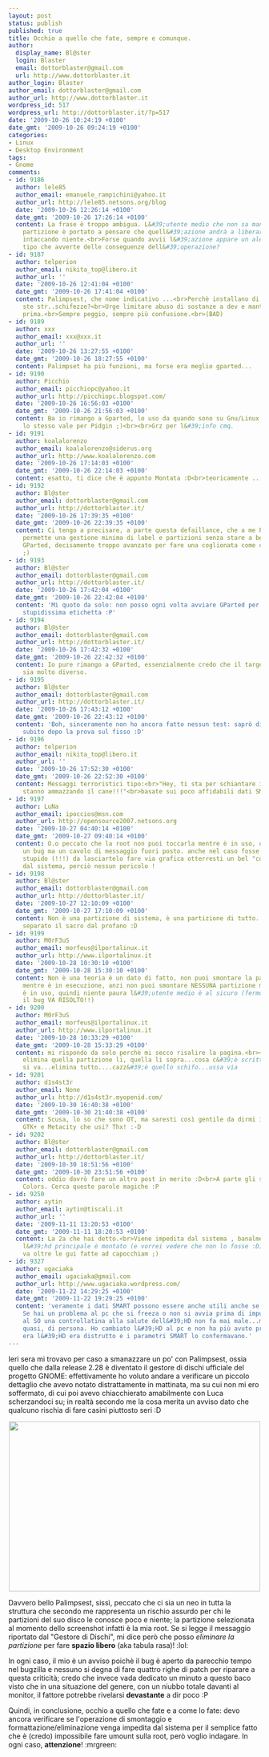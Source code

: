 ```yaml
---
layout: post
status: publish
published: true
title: Occhio a quello che fate, sempre e comunque.
author:
  display_name: Bl@ster
  login: Blaster
  email: dottorblaster@gmail.com
  url: http://www.dottorblaster.it
author_login: Blaster
author_email: dottorblaster@gmail.com
author_url: http://www.dottorblaster.it
wordpress_id: 517
wordpress_url: http://dottorblaster.it/?p=517
date: '2009-10-26 10:24:19 +0100'
date_gmt: '2009-10-26 09:24:19 +0100'
categories:
- Linux
- Desktop Environment
tags:
- Gnome
comments:
- id: 9186
  author: lele85
  author_email: emanuele_rampichini@yahoo.it
  author_url: http://lele85.netsons.org/blog
  date: '2009-10-26 12:26:14 +0100'
  date_gmt: '2009-10-26 17:26:14 +0100'
  content: La frase è troppo ambigua. L&#39;utente medio che non sa manco cosa è una
    partizione è portato a pensare che quell&#39;azione andrà a liberare spazio non
    intaccando niente.<br>Forse quando avvii l&#39;azione appare un alert di qualche
    tipo che avverte delle conseguenze dell&#39;operazione?
- id: 9187
  author: telperion
  author_email: nikita_top@libero.it
  author_url: ''
  date: '2009-10-26 12:41:04 +0100'
  date_gmt: '2009-10-26 17:41:04 +0100'
  content: Palimpsest, che nome indicativo ...<br>Perchè installano di default tutte
    ste str..schifezze?<br>Urge limitare abuso di sostanze a dev e mantainer quanto
    prima.<br>Sempre peggio, sempre più confusione.<br>(BAD)
- id: 9189
  author: xxx
  author_email: xxx@xxx.it
  author_url: ''
  date: '2009-10-26 13:27:55 +0100'
  date_gmt: '2009-10-26 18:27:55 +0100'
  content: Palimpset ha più funzioni, ma forse era meglio gparted...
- id: 9190
  author: Picchio
  author_email: picchiopc@yahoo.it
  author_url: http://picchiopc.blogspot.com/
  date: '2009-10-26 16:56:03 +0100'
  date_gmt: '2009-10-26 21:56:03 +0100'
  content: Ba io rimango a Gparted, lo uso da quando sono su Gnu/Linux e non lo lascerò,
    lo stesso vale per Pidgin ;)<br><br>Grz per l&#39;info cmq.
- id: 9191
  author: koalalorenzo
  author_email: koalalorenzo@siderus.org
  author_url: http://www.koalalorenzo.com
  date: '2009-10-26 17:14:03 +0100'
  date_gmt: '2009-10-26 22:14:03 +0100'
  content: esatto, ti dice che è appunto Montata :D<br>teoricamente ... :D
- id: 9192
  author: Bl@ster
  author_email: dottorblaster@gmail.com
  author_url: http://dottorblaster.it/
  date: '2009-10-26 17:39:35 +0100'
  date_gmt: '2009-10-26 22:39:35 +0100'
  content: Ci tengo a precisare, a parte questa defaillance, che a me Palimpsest piace,
    permette una gestione minima di label e partizioni senza stare a bestemmiare con
    GParted, decisamente troppo avanzato per fare una coglionata come cambiare un&#39;etichetta.
    ;)
- id: 9193
  author: Bl@ster
  author_email: dottorblaster@gmail.com
  author_url: http://dottorblaster.it/
  date: '2009-10-26 17:42:04 +0100'
  date_gmt: '2009-10-26 22:42:04 +0100'
  content: 'Mi quoto da solo: non posso ogni volta avviare GParted per settare una
    stupidissima etichetta :P'
- id: 9194
  author: Bl@ster
  author_email: dottorblaster@gmail.com
  author_url: http://dottorblaster.it/
  date: '2009-10-26 17:42:32 +0100'
  date_gmt: '2009-10-26 22:42:32 +0100'
  content: Io pure rimango a GParted, essenzialmente credo che il target dei due programmi
    sia molto diverso.
- id: 9195
  author: Bl@ster
  author_email: dottorblaster@gmail.com
  author_url: http://dottorblaster.it/
  date: '2009-10-26 17:43:12 +0100'
  date_gmt: '2009-10-26 22:43:12 +0100'
  content: 'Boh, sinceramente non ho ancora fatto nessun test: saprò dire qualcosa
    subito dopo la prova sul fisso :D'
- id: 9196
  author: telperion
  author_email: nikita_top@libero.it
  author_url: ''
  date: '2009-10-26 17:52:30 +0100'
  date_gmt: '2009-10-26 22:52:30 +0100'
  content: Messaggi terroristici tipo:<br>"Hey, ti sta per schiantare il disco e ti
    stanno ammazzando il cane!!!"<br>basate sui poco affidabili dati SMART a parte?<br>LOL
- id: 9197
  author: LuNa
  author_email: ipoccios@msn.com
  author_url: http://opensource2007.netsons.org
  date: '2009-10-27 04:40:14 +0100'
  date_gmt: '2009-10-27 09:40:14 +0100'
  content: O.o peccato che la root non puoi toccarla mentre è in uso, quindi non è
    un bug ma un cavolo di messaggio fuori posto. anche nel caso fosse così stupidamente
    stupido (!!!) da lasciartelo fare via grafica otterresti un bel "col cacchio !"
    dal sistema, perciò nessun pericolo !
- id: 9198
  author: Bl@ster
  author_email: dottorblaster@gmail.com
  author_url: http://dottorblaster.it/
  date: '2009-10-27 12:10:09 +0100'
  date_gmt: '2009-10-27 17:10:09 +0100'
  content: Non è una partizione di sistema, è una partizione di tutto. Per tenere
    separato il sacro dal profano :D
- id: 9199
  author: M0rF3uS
  author_email: morfeus@ilportalinux.it
  author_url: http://www.ilportalinux.it
  date: '2009-10-28 10:30:10 +0100'
  date_gmt: '2009-10-28 15:30:10 +0100'
  content: Non è una teoria è un dato di fatto, non puoi smontare la partizione root
    mentre è in esecuzione, anzi non puoi smontare NESSUNA partizione mentre questa
    è in uso, quindi niente paura l&#39;utente medio è al sicuro (fermo restando che
    il bug VA RISOLTO!!)
- id: 9200
  author: M0rF3uS
  author_email: morfeus@ilportalinux.it
  author_url: http://www.ilportalinux.it
  date: '2009-10-28 10:33:29 +0100'
  date_gmt: '2009-10-28 15:33:29 +0100'
  content: mi rispondo da solo perchè mi secco risalire la pagina.<br><br>Piuttosto
    elimina quella partizione li, quella li sopra...cosa c&#39;è scritto? OSX??!!<br><br>si
    si va...elimina tutto....cazz&#39;è quello schifo...ussa via
- id: 9201
  author: d1s4st3r
  author_email: None
  author_url: http://d1s4st3r.myopenid.com/
  date: '2009-10-30 16:40:38 +0100'
  date_gmt: '2009-10-30 21:40:38 +0100'
  content: Scusa, lo so che sono OT, ma saresti così gentile da dirmi i nomi dei temi
    GTK+ e Metacity che usi? Thx! :-D
- id: 9202
  author: Bl@ster
  author_email: dottorblaster@gmail.com
  author_url: http://dottorblaster.it/
  date: '2009-10-30 18:51:56 +0100'
  date_gmt: '2009-10-30 23:51:56 +0100'
  content: oddio dovrò fare un altro post in merito :D<br>A parte gli scherzi, Shiki
    Colors. Cerca queste parole magiche :P
- id: 9250
  author: aytin
  author_email: aytin@tiscali.it
  author_url: ''
  date: '2009-11-11 13:20:53 +0100'
  date_gmt: '2009-11-11 18:20:53 +0100'
  content: La 2a che hai detto.<br>Viene impedita dal sistema , banalmente perché
    l&#39;hd principale è montato (e vorrei vedere che non lo fosse :D)<br>gnu/linux
    va oltre le gui fatte ad capocchiam ;)
- id: 9327
  author: ugaciaka
  author_email: ugaciaka@gmail.com
  author_url: http://www.ugaciaka.wordpress.com/
  date: '2009-11-22 14:29:25 +0100'
  date_gmt: '2009-11-22 19:29:25 +0100'
  content: 'veramente i dati SMART possono essere anche utili anche se non affidabili.
    Se hai un problema al pc che si freeza o non si avvia prima di imputare qualcosa
    al SO una controllatina alla salute dell&#39;HD non fa mai male...mi è successo,
    quasi, di persona. Ho cambiato l&#39;HD al pc e non ha più avuto problemi: ormai
    era l&#39;HD era distrutto e i parametri SMART lo confermavano.'
---
```

<p>Ieri sera mi trovavo per caso a smanazzare un po' con Palimpsest, ossia quello che dalla release 2.28 è diventato il gestore di dischi ufficiale del progetto GNOME: effettivamente ho voluto andare a verificare un piccolo dettaglio che avevo notato distrattamente in mattinata, ma su cui non mi ero soffermato, di cui poi avevo chiacchierato amabilmente con Luca scherzandoci su; in realtà secondo me la cosa merita un avviso dato che qualcuno rischia di fare casini piuttosto seri :D</p>
<p style="text-align: center;"><img class="alignnone" src="http://i33.tinypic.com/549jpi.jpg" alt="" width="502" height="339" /></p>
<p style="text-align: left;">Davvero bello Palimpsest, sissì, peccato che ci sia un neo in tutta la struttura che secondo me rappresenta un rischio assurdo per chi le partizioni del suo disco le conosce poco e niente; la partizione selezionata al momento dello screenshot infatti è la mia root. Se si legge il messaggio riportato dal "Gestore di Dischi", mi dice però che posso <em>eliminare la partizione</em> per fare <strong>spazio libero</strong> (aka tabula rasa)! :lol:</p>
<p style="text-align: left;">In ogni caso, il mio è un avviso poichè il bug è aperto da parecchio tempo nel bugzilla e nessuno si degna di fare quattro righe di patch per riparare a questa criticità; credo che invece vada dedicato un minuto a questo baco visto che in una situazione del genere, con un niubbo totale davanti al monitor, il fattore potrebbe rivelarsi <strong>devastante</strong> a dir poco :P</p>
<p style="text-align: left;">Quindi, in conclusione, occhio a quello che fate e a come lo fate: devo ancora verificare se l'operazione di smontaggio e formattazione/eliminazione venga impedita dal sistema per il semplice fatto che è (credo) impossibile fare umount sulla root, però voglio indagare. In ogni caso, <strong>attenzione</strong>! :mrgreen:</p>
